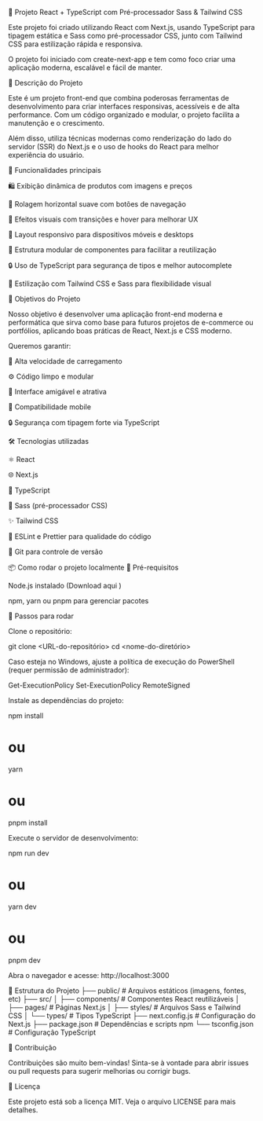🚀 Projeto React + TypeScript com Pré-processador Sass & Tailwind CSS

Este projeto foi criado utilizando React com Next.js, usando TypeScript para tipagem estática e Sass como pré-processador CSS, junto com Tailwind CSS para estilização rápida e responsiva.

O projeto foi iniciado com create-next-app
 e tem como foco criar uma aplicação moderna, escalável e fácil de manter.

📖 Descrição do Projeto

Este é um projeto front-end que combina poderosas ferramentas de desenvolvimento para criar interfaces responsivas, acessíveis e de alta performance. Com um código organizado e modular, o projeto facilita a manutenção e o crescimento.

Além disso, utiliza técnicas modernas como renderização do lado do servidor (SSR) do Next.js e o uso de hooks do React para melhor experiência do usuário.

🚀 Funcionalidades principais

🛍️ Exibição dinâmica de produtos com imagens e preços

🔄 Rolagem horizontal suave com botões de navegação

🎨 Efeitos visuais com transições e hover para melhorar UX

📱 Layout responsivo para dispositivos móveis e desktops

🔧 Estrutura modular de componentes para facilitar a reutilização

🔒 Uso de TypeScript para segurança de tipos e melhor autocomplete

💅 Estilização com Tailwind CSS e Sass para flexibilidade visual

🎯 Objetivos do Projeto

Nosso objetivo é desenvolver uma aplicação front-end moderna e performática que sirva como base para futuros projetos de e-commerce ou portfólios, aplicando boas práticas de React, Next.js e CSS moderno.

Queremos garantir:

🚀 Alta velocidade de carregamento

⚙️ Código limpo e modular

🎨 Interface amigável e atrativa

📱 Compatibilidade mobile

🔒 Segurança com tipagem forte via TypeScript

🛠️ Tecnologias utilizadas

⚛️ React

🌐 Next.js

💙 TypeScript

🎨 Sass (pré-processador CSS)

✨ Tailwind CSS

🧰 ESLint e Prettier para qualidade do código

🔄 Git para controle de versão

📦 Como rodar o projeto localmente
🔧 Pré-requisitos

Node.js instalado (Download aqui
)

npm, yarn ou pnpm para gerenciar pacotes

🏁 Passos para rodar

Clone o repositório:

git clone <URL-do-repositório>
cd <nome-do-diretório>


Caso esteja no Windows, ajuste a política de execução do PowerShell (requer permissão de administrador):

Get-ExecutionPolicy
Set-ExecutionPolicy RemoteSigned


Instale as dependências do projeto:

npm install
# ou
yarn
# ou
pnpm install


Execute o servidor de desenvolvimento:

npm run dev
# ou
yarn dev
# ou
pnpm dev


Abra o navegador e acesse: http://localhost:3000

📝 Estrutura do Projeto
├── public/             # Arquivos estáticos (imagens, fontes, etc)
├── src/
│   ├── components/     # Componentes React reutilizáveis
│   ├── pages/          # Páginas Next.js
│   ├── styles/         # Arquivos Sass e Tailwind CSS
│   └── types/          # Tipos TypeScript
├── next.config.js      # Configuração do Next.js
├── package.json        # Dependências e scripts npm
└── tsconfig.json       # Configuração TypeScript

🤝 Contribuição

Contribuições são muito bem-vindas! Sinta-se à vontade para abrir issues ou pull requests para sugerir melhorias ou corrigir bugs.

📄 Licença

Este projeto está sob a licença MIT. Veja o arquivo LICENSE para mais detalhes.
